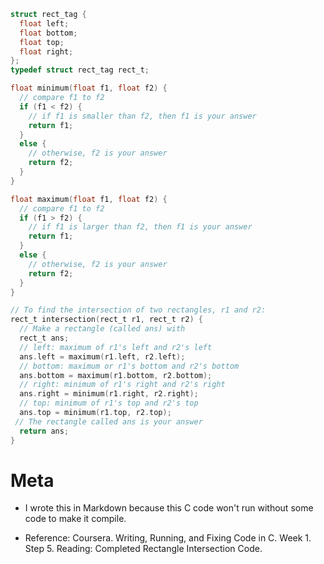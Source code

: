```c
struct rect_tag {
  float left;
  float bottom;
  float top;
  float right;
};
typedef struct rect_tag rect_t;

float minimum(float f1, float f2) {
  // compare f1 to f2
  if (f1 < f2) {
    // if f1 is smaller than f2, then f1 is your answer
    return f1;
  }
  else {
    // otherwise, f2 is your answer
    return f2;
  }
}

float maximum(float f1, float f2) {
  // compare f1 to f2
  if (f1 > f2) {
    // if f1 is larger than f2, then f1 is your answer
    return f1;
  }
  else {
    // otherwise, f2 is your answer
    return f2;
  }
}

// To find the intersection of two rectangles, r1 and r2:
rect_t intersection(rect_t r1, rect_t r2) {
  // Make a rectangle (called ans) with
  rect_t ans;
  // left: maximum of r1's left and r2's left
  ans.left = maximum(r1.left, r2.left);
  // bottom: maximum or r1's bottom and r2's bottom
  ans.bottom = maximum(r1.bottom, r2.bottom);
  // right: minimum of r1's right and r2's right
  ans.right = minimum(r1.right, r2.right);
  // top: minimum of r1's top and r2's top
  ans.top = minimum(r1.top, r2.top);
 // The rectangle called ans is your answer
  return ans;
}
```

# Meta
- I wrote this in Markdown because this C code won't run without some code to make it compile.

- Reference: Coursera. Writing, Running, and Fixing Code in C. Week 1. Step 5. Reading: Completed Rectangle Intersection Code.